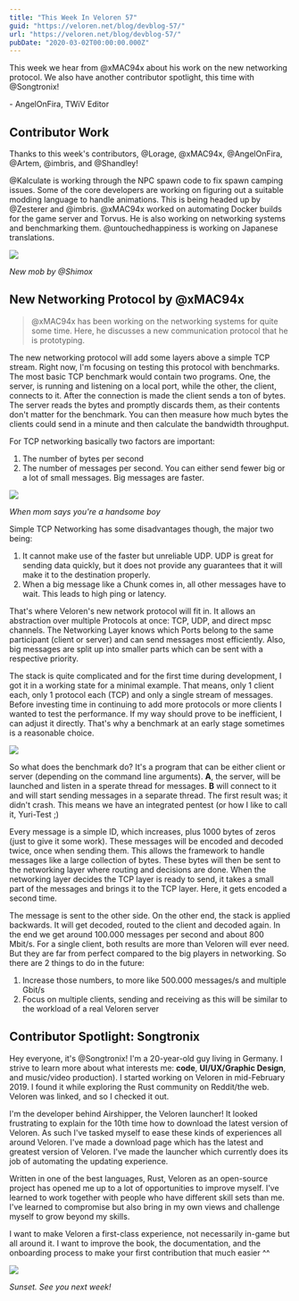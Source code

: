 ```yaml
---
title: "This Week In Veloren 57"
guid: "https://veloren.net/blog/devblog-57/"
url: "https://veloren.net/blog/devblog-57/"
pubDate: "2020-03-02T00:00:00.000Z"
---
```


This week we hear from @xMAC94x about his work on the new networking protocol. We also have another contributor spotlight, this time with @Songtronix!

\- AngelOnFira, TWiV Editor

Contributor Work
----------------

Thanks to this week's contributors, @Lorage, @xMAC94x, @AngelOnFira, @Artem, @imbris, and @Shandley!

@Kalculate is working through the NPC spawn code to fix spawn camping issues. Some of the core developers are working on figuring out a suitable modding language to handle animations. This is being headed up by @Zesterer and @imbris. @xMAC94x worked on automating Docker builds for the game server and Torvus. He is also working on networking systems and benchmarking them. @untouchedhappiness is working on Japanese translations.

![](https://s3.eu-central-2.wasabisys.com/veloren-blog/cdn/597826574095613962/683702810650607632/troll1.png)

_New mob by @Shimox_

New Networking Protocol by @xMAC94x
-----------------------------------

> @xMAC94x has been working on the networking systems for quite some time. Here, he discusses a new communication protocol that he is prototyping.

The new networking protocol will add some layers above a simple TCP stream. Right now, I'm focusing on testing this protocol with benchmarks. The most basic TCP benchmark would contain two programs. One, the server, is running and listening on a local port, while the other, the client, connects to it. After the connection is made the client sends a ton of bytes. The server reads the bytes and promptly discards them, as their contents don't matter for the benchmark. You can then measure how much bytes the clients could send in a minute and then calculate the bandwidth throughput.

For TCP networking basically two factors are important:

1.  The number of bytes per second
2.  The number of messages per second. You can either send fewer big or a lot of small messages. Big messages are faster.

![](https://s3.eu-central-2.wasabisys.com/veloren-blog/cdn/467861553178345502/682852764069396485/redhead-orc-looks-at-you.png)

_When mom says you're a handsome boy_

Simple TCP Networking has some disadvantages though, the major two being:

1.  It cannot make use of the faster but unreliable UDP. UDP is great for sending data quickly, but it does not provide any guarantees that it will make it to the destination properly.
2.  When a big message like a Chunk comes in, all other messages have to wait. This leads to high ping or latency.

That's where Veloren's new network protocol will fit in. It allows an abstraction over multiple Protocols at once: TCP, UDP, and direct mpsc channels. The Networking Layer knows which Ports belong to the same participant (client or server) and can send messages most efficiently. Also, big messages are split up into smaller parts which can be sent with a respective priority.

The stack is quite complicated and for the first time during development, I got it in a working state for a minimal example. That means, only 1 client each, only 1 protocol each (TCP) and only a single stream of messages. Before investing time in continuing to add more protocols or more clients I wanted to test the performance. If my way should prove to be inefficient, I can adjust it directly. That's why a benchmark at an early stage sometimes is a reasonable choice.

![](https://s3.eu-central-2.wasabisys.com/veloren-blog/cdn/634860358623821835/682910605480427549/18.png)

So what does the benchmark do? It's a program that can be either client or server (depending on the command line arguments). **A**, the server, will be launched and listen in a sperate thread for messages. **B** will connect to it and will start sending messages in a separate thread. The first result was; it didn't crash. This means we have an integrated pentest (or how I like to call it, Yuri-Test ;)

Every message is a simple ID, which increases, plus 1000 bytes of zeros (just to give it some work). These messages will be encoded and decoded twice, once when sending them. This allows the framework to handle messages like a large collection of bytes. These bytes will then be sent to the networking layer where routing and decisions are done. When the networking layer decides the TCP layer is ready to send, it takes a small part of the messages and brings it to the TCP layer. Here, it gets encoded a second time.

The message is sent to the other side. On the other end, the stack is applied backwards. It will get decoded, routed to the client and decoded again. In the end we get around 100.000 messages per second and about 800 Mbit/s. For a single client, both results are more than Veloren will ever need. But they are far from perfect compared to the big players in networking. So there are 2 things to do in the future:

1.  Increase those numbers, to more like 500.000 messages/s and multiple Gbit/s
2.  Focus on multiple clients, sending and receiving as this will be similar to the workload of a real Veloren server

Contributor Spotlight: Songtronix
---------------------------------

Hey everyone, it's @Songtronix! I'm a 20-year-old guy living in Germany. I strive to learn more about what interests me: **code**, **UI/UX/Graphic Design**, and music/video production). I started working on Veloren in mid-February 2019. I found it while exploring the Rust community on Reddit/the web. Veloren was linked, and so I checked it out.

I'm the developer behind Airshipper, the Veloren launcher! It looked frustrating to explain for the 10th time how to download the latest version of Veloren. As such I've tasked myself to ease these kinds of experiences all around Veloren. I've made a download page which has the latest and greatest version of Veloren. I've made the launcher which currently does its job of automating the updating experience.

Written in one of the best languages, Rust, Veloren as an open-source project has opened me up to a lot of opportunities to improve myself. I've learned to work together with people who have different skill sets than me. I've learned to compromise but also bring in my own views and challenge myself to grow beyond my skills.

I want to make Veloren a first-class experience, not necessarily in-game but all around it. I want to improve the book, the documentation, and the onboarding process to make your first contribution that much easier ^^

![](https://s3.eu-central-2.wasabisys.com/veloren-blog/cdn/634860358623821835/683401419465818124/veloren-voxygen_2020-02-29_20-51-58.png)

_Sunset. See you next week!_